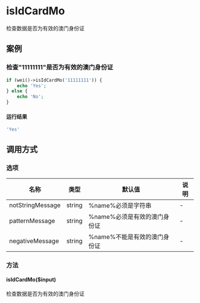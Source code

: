 isIdCardMo
==========

检查数据是否为有效的澳门身份证

案例
----

### 检查"11111111"是否为有效的澳门身份证
```php
if (wei()->isIdCardMo('11111111')) {
    echo 'Yes';
} else {
    echo 'No';
}
```

#### 运行结果
```php
'Yes'
```

调用方式
--------

### 选项

| 名称                | 类型    | 默认值                           | 说明              |
|---------------------|---------|----------------------------------|-------------------|
| notStringMessage    | string  | %name%必须是字符串               | -                 |
| patternMessage      | string  | %name%必须是有效的澳门身份证     | -                 |
| negativeMessage     | string  | %name%不能是有效的澳门身份证     | -                 |

### 方法

#### isIdCardMo($input)
检查数据是否为有效的澳门身份证
